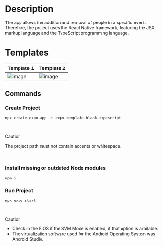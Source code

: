 # Description
The app allows the addition and removal of people in a specific event. Therefore, the project uses the React Native framework, featuring the JSX markup language and the TypeScript programming language.

# Templates
<div align="center">
  
| Template 1                             | Template 2                             |
|----------------------------------------|----------------------------------------|
| ![image](https://github.com/user-attachments/assets/2da92090-8563-4c82-be3a-dae2efd3859b) | ![image](https://github.com/user-attachments/assets/b2cd2c6b-da0a-4c7f-b030-f89fc2e83ca1)

</div>

## Commands

### Create Project
```
npx create-expo-app -t expo-template-blank-typescript
```

<br>

> [!CAUTION]
> The project path must not contain accents or whitespace.

<br>

### Install missing or outdated Node modules
```
npm i
```

### Run Project
```
npx expo start
```

<br>

> [!CAUTION]
> - Check in the BIOS if the SVM Mode is enabled, if that option is available.
> - The virtualization software used for the Android Operating System was Android Studio.
